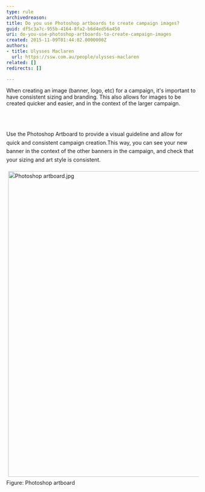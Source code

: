 ```yaml
---
type: rule
archivedreason: 
title: Do you use Photoshop artboards to create campaign images?
guid: df5c3a7c-955b-4164-8fa2-b6d4ed56a450
uri: do-you-use-photoshop-artboards-to-create-campaign-images
created: 2015-11-09T01:44:02.0000000Z
authors:
- title: Ulysses Maclaren
  url: https://ssw.com.au/people/ulysses-maclaren
related: []
redirects: []

---
```



<p>When creating an image (banner, logo, etc) for a campaign, it's important to have consistent sizing and branding. This also allows for images to be created quicker and easier, and in the context of the larger campaign.</p>
<br><excerpt class='endintro'></excerpt><br>
<p>​<span style="line-height&#58;1.6;">Use the Photoshop Artboard to provide a visual guideline and allow for quick and consistent campaign creation.</span><span style="line-height&#58;1.6;">This way, you can see your new banner in the context of the other banners in the campaign, and check that your sizing and art style is consistent.&#160;​​</span></p><p><span style="line-height&#58;1.6;"><img src="/PublishingImages/Photoshop%20artboard.jpg" alt="Photoshop artboard.jpg" style="margin&#58;5px;width&#58;808px;" /><br>Figure&#58; Photoshop artboard</span></p>


